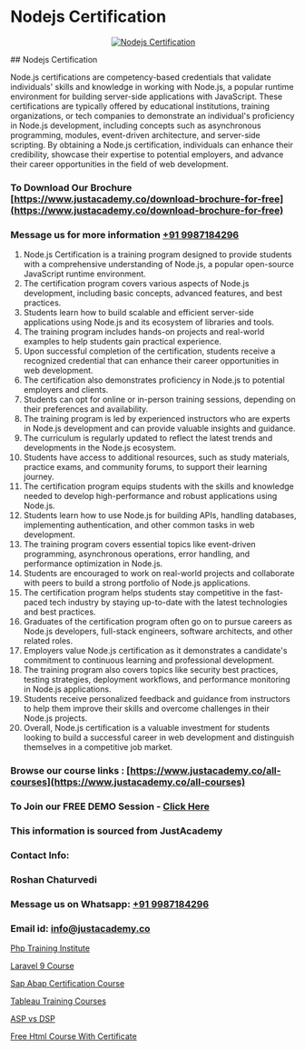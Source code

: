 # Nodejs Certification

<p align="center">
  <a href="https://justacademy.co/course-detail/node-js-training">
    <img src="https://justacademy.co/storage2/course_image/1676636994_course_image.webp" alt="Nodejs Certification">
  </a>
</p>
## Nodejs Certification

Node.js certifications are competency-based credentials that validate individuals' skills and knowledge in working with Node.js, a popular runtime environment for building server-side applications with JavaScript. These certifications are typically offered by educational institutions, training organizations, or tech companies to demonstrate an individual's proficiency in Node.js development, including concepts such as asynchronous programming, modules, event-driven architecture, and server-side scripting. By obtaining a Node.js certification, individuals can enhance their credibility, showcase their expertise to potential employers, and advance their career opportunities in the field of web development.
### To Download Our Brochure [https://www.justacademy.co/download-brochure-for-free](https://www.justacademy.co/download-brochure-for-free)
### Message us for more information [+91 9987184296](https://api.whatsapp.com/send?phone=919987184296)
1) Node.js Certification is a training program designed to provide students with a comprehensive understanding of Node.js, a popular open-source JavaScript runtime environment.
2) The certification program covers various aspects of Node.js development, including basic concepts, advanced features, and best practices.
3) Students learn how to build scalable and efficient server-side applications using Node.js and its ecosystem of libraries and tools.
4) The training program includes hands-on projects and real-world examples to help students gain practical experience.
5) Upon successful completion of the certification, students receive a recognized credential that can enhance their career opportunities in web development.
6) The certification also demonstrates proficiency in Node.js to potential employers and clients.
7) Students can opt for online or in-person training sessions, depending on their preferences and availability.
8) The training program is led by experienced instructors who are experts in Node.js development and can provide valuable insights and guidance.
9) The curriculum is regularly updated to reflect the latest trends and developments in the Node.js ecosystem.
10) Students have access to additional resources, such as study materials, practice exams, and community forums, to support their learning journey.
11) The certification program equips students with the skills and knowledge needed to develop high-performance and robust applications using Node.js.
12) Students learn how to use Node.js for building APIs, handling databases, implementing authentication, and other common tasks in web development.
13) The training program covers essential topics like event-driven programming, asynchronous operations, error handling, and performance optimization in Node.js.
14) Students are encouraged to work on real-world projects and collaborate with peers to build a strong portfolio of Node.js applications.
15) The certification program helps students stay competitive in the fast-paced tech industry by staying up-to-date with the latest technologies and best practices.
16) Graduates of the certification program often go on to pursue careers as Node.js developers, full-stack engineers, software architects, and other related roles.
17) Employers value Node.js certification as it demonstrates a candidate's commitment to continuous learning and professional development.
18) The training program also covers topics like security best practices, testing strategies, deployment workflows, and performance monitoring in Node.js applications.
19) Students receive personalized feedback and guidance from instructors to help them improve their skills and overcome challenges in their Node.js projects.
20) Overall, Node.js certification is a valuable investment for students looking to build a successful career in web development and distinguish themselves in a competitive job market.

### Browse our course links : [https://www.justacademy.co/all-courses](https://www.justacademy.co/all-courses) 
### To Join our FREE DEMO Session - [Click Here](https://www.justacademy.co/register-for-course-demo)


### This information is sourced from JustAcademy
### Contact Info:
### Roshan Chaturvedi
### Message us on Whatsapp: [+91 9987184296](https://api.whatsapp.com/send?phone=919987184296)
### Email id: [info@justacademy.co](mailto:info@justacademy.co)
                
[Php Training Institute](https://www.linkedin.com/pulse/php-training-institute-justacademy-coimbatore-kieee?trackingId=zaHsBaS57VqyrQyYOkf6lA%3D%3D&lipi=urn%3Ali%3Apage%3Ad_flagship3_company_admin%3ByPDF5Pb2RH67jlf7LdyQxA%3D%3D)

[Laravel 9 Course](https://www.linkedin.com/pulse/laravel-9-course-justacademy-mumbai-zrmgc?trackingId=g3zSQ3LHBFvLn15jc0CQ9g%3D%3D&lipi=urn%3Ali%3Apage%3Ad_flagship3_showcase_admin%3BrO72kZqIQGOMCosqCkrMnA%3D%3D)

[Sap Abap Certification Course](https://medium.com/@namusn/sap-abap-certification-course-a5871f8e30df)

[Tableau Training Courses](https://medium.com/@ranepooja/tableau-training-courses-8f8932d19965)

[ASP vs DSP](https://justacademyin.github.io/justacademy/asp-vs-dsp)

[Free Html Course With Certificate](https://justacademyin.github.io/justacademy/free-html-course-with-certificate)

